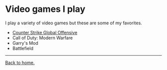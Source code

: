 # Video games I play
I play a variety of video games but these are some of my favorites.
+ [Counter Strike Global Offensive](https://blog.counter-strike.net/)
+ Call of Duty: Modern Warfare
+ Garry's Mod
+ Battlefield

---

[Back to home.](https://github.com/EthanJ11/Final-Project/blob/master/README.md)
